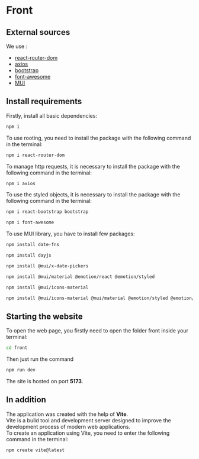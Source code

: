# Front

## External sources

We use :

- [react-router-dom](https://reactrouter.com/en/main/)
- [axios](https://axios-http.com/)
- [bootstrap](https://getbootstrap.com/)
- [font-awesome](https://fontawesome.com/)
- [MUI](https://mui.com/)

## Install requirements
Firstly, install all basic dependencies:
```bash
npm i
```

To use rooting, you need to install the package with the following command in the terminal:

```bash
npm i react-router-dom
```

To manage http requests, it is necessary to install the package with the following command in the terminal:

```bash
npm i axios
```

To use the styled objects, it is necessary to install the package with the following command in the terminal:

```bash
npm i react-bootstrap bootstrap
```
```bash
npm i font-awesome
```

To use MUI library, you have to install few packages:
```bash
npm install date-fns
```
```bash
npm install dayjs
```
```bash
npm install @mui/x-date-pickers
```
```bash
npm install @mui/material @emotion/react @emotion/styled
```
```bash
npm install @mui/icons-material
```
```bash
npm install @mui/icons-material @mui/material @emotion/styled @emotion/react
```
## Starting the website

To open the web page, you firstly need to open the folder front inside your terminal:

```bash
cd front
```

Then just run the command

```bash
npm run dev
```

The site is hosted on port **5173**.

## In addition

The application was created with the help of **Vite**.<br/>
Vite is a build tool and development server designed to improve the development process of modern web applications. <br/>
To create an application using Vite, you need to enter the following command in the terminal:

```bash
npm create vite@latest
```
